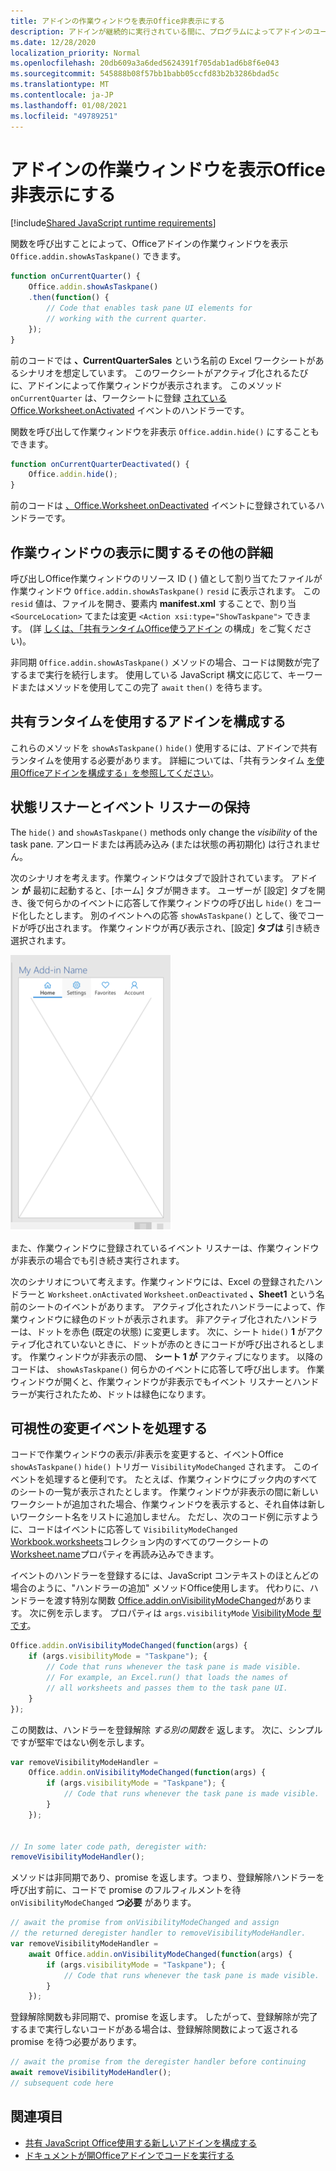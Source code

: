 ```yaml
---
title: アドインの作業ウィンドウを表示Office非表示にする
description: アドインが継続的に実行されている間に、プログラムによってアドインのユーザー インターフェイスを非表示または表示する方法について説明します。
ms.date: 12/28/2020
localization_priority: Normal
ms.openlocfilehash: 20db609a3a6ded5624391f705dab1ad6b8f6e043
ms.sourcegitcommit: 545888b08f57bb1babb05ccfd83b2b3286bdad5c
ms.translationtype: MT
ms.contentlocale: ja-JP
ms.lasthandoff: 01/08/2021
ms.locfileid: "49789251"
---
```

# <a name="show-or-hide-the-task-pane-of-your-office-add-in"></a>アドインの作業ウィンドウを表示Office非表示にする

[!include[Shared JavaScript runtime requirements](../includes/shared-runtime-requirements-note.md)]

関数を呼び出すことによって、Officeアドインの作業ウィンドウを表示 `Office.addin.showAsTaskpane()` できます。

```javascript
function onCurrentQuarter() {
    Office.addin.showAsTaskpane()
    .then(function() {
        // Code that enables task pane UI elements for
        // working with the current quarter.
    });
}
```

前のコードでは **、CurrentQuarterSales** という名前の Excel ワークシートがあるシナリオを想定しています。 このワークシートがアクティブ化されるたびに、アドインによって作業ウィンドウが表示されます。 このメソッド `onCurrentQuarter` は、ワークシートに登録 [されている Office.Worksheet.onActivated](/javascript/api/excel/excel.worksheet?view=excel-js-preview&preserve-view=true#onactivated) イベントのハンドラーです。

関数を呼び出して作業ウィンドウを非表示 `Office.addin.hide()` にすることもできます。

```javascript
function onCurrentQuarterDeactivated() {
    Office.addin.hide();
}
```

前のコードは [、Office.Worksheet.onDeactivated](/javascript/api/excel/excel.worksheet?view=excel-js-preview&preserve-view=true#ondeactivated) イベントに登録されているハンドラーです。

## <a name="additional-details-on-showing-the-task-pane"></a>作業ウィンドウの表示に関するその他の詳細

呼び出しOffice作業ウィンドウのリソース ID ( ) 値として割り当てたファイルが作業ウィンドウ `Office.addin.showAsTaskpane()` `resid` に表示されます。 この `resid` 値は、ファイルを開き、要素内 **manifest.xml** することで、割り当 `<SourceLocation>` てまたは変更 `<Action xsi:type="ShowTaskpane">` できます。
(詳 [しくは、「共有ランタイムOffice使うアドイン](configure-your-add-in-to-use-a-shared-runtime.md) の構成」をご覧ください)。

非同期 `Office.addin.showAsTaskpane()` メソッドの場合、コードは関数が完了するまで実行を続行します。 使用している JavaScript 構文に応じて、キーワードまたはメソッドを使用してこの完了 `await` `then()` を待ちます。

## <a name="configure-your-add-in-to-use-the-shared-runtime"></a>共有ランタイムを使用するアドインを構成する

これらのメソッドを `showAsTaskpane()` `hide()` 使用するには、アドインで共有ランタイムを使用する必要があります。 詳細については、「共有ランタイム [を使用Officeアドインを構成する」を参照してください](configure-your-add-in-to-use-a-shared-runtime.md)。

## <a name="preservation-of-state-and-event-listeners"></a>状態リスナーとイベント リスナーの保持

The `hide()` and `showAsTaskpane()` methods only change the *visibility* of the task pane. アンロードまたは再読み込み (または状態の再初期化) は行されません。

次のシナリオを考えます。作業ウィンドウはタブで設計されています。 アドイン **が** 最初に起動すると、[ホーム] タブが開きます。 ユーザーが [設定] タブを開き、後で何らかのイベントに応答して作業ウィンドウの呼び出し `hide()` をコード化したとします。 別のイベントへの応答 `showAsTaskpane()` として、後でコードが呼び出されます。 作業ウィンドウが再び表示され、[設定] **タブは** 引き続き選択されます。

![[ホーム]、[設定]、[お気に入り]、および [アカウント] というラベルの付いた 4 つのタブがある作業ウィンドウのスクリーンショット。](../images/TaskpaneWithTabs.png)

また、作業ウィンドウに登録されているイベント リスナーは、作業ウィンドウが非表示の場合でも引き続き実行されます。

次のシナリオについて考えます。作業ウィンドウには、Excel の登録されたハンドラーと `Worksheet.onActivated` `Worksheet.onDeactivated` **、Sheet1** という名前のシートのイベントがあります。 アクティブ化されたハンドラーによって、作業ウィンドウに緑色のドットが表示されます。 非アクティブ化されたハンドラーは、ドットを赤色 (既定の状態) に変更します。 次に、シート `hide()` **1** がアクティブ化されていないときに、ドットが赤のときにコードが呼び出されるとします。 作業ウィンドウが非表示の間、 **シート 1 が** アクティブになります。 以降のコードは、 `showAsTaskpane()` 何らかのイベントに応答して呼び出します。 作業ウィンドウが開くと、作業ウィンドウが非表示でもイベント リスナーとハンドラーが実行されたため、ドットは緑色になります。

## <a name="handle-the-visibility-changed-event"></a>可視性の変更イベントを処理する

コードで作業ウィンドウの表示/非表示を変更すると、イベントOffice `showAsTaskpane()` `hide()` トリガー `VisibilityModeChanged` されます。 このイベントを処理すると便利です。 たとえば、作業ウィンドウにブック内のすべてのシートの一覧が表示されたとします。 作業ウィンドウが非表示の間に新しいワークシートが追加された場合、作業ウィンドウを表示すると、それ自体は新しいワークシート名をリストに追加しません。 ただし、次のコード例に示すように、コードはイベントに応答して `VisibilityModeChanged` [Workbook.worksheets](/javascript/api/excel/excel.workbook#worksheets)コレクション内のすべてのワークシートの[Worksheet.name](/javascript/api/excel/excel.worksheet#name)プロパティを再読み込みできます。

イベントのハンドラーを登録するには、JavaScript コンテキストのほとんどの場合のように、"ハンドラーの追加" メソッドOffice使用します。 代わりに、ハンドラーを渡す特別な関数 [Office.addin.onVisibilityModeChanged](/javascript/api/office/office.addin#onvisibilitymodechanged-listener-)があります。 次に例を示します。 プロパティは `args.visibilityMode` [VisibilityMode 型です](/javascript/api/office/office.visibilitymode)。

```javascript
Office.addin.onVisibilityModeChanged(function(args) {
    if (args.visibilityMode = "Taskpane"); {
        // Code that runs whenever the task pane is made visible.
        // For example, an Excel.run() that loads the names of
        // all worksheets and passes them to the task pane UI.
    }
});
```

この関数は、ハンドラーを登録解除 *する別の関数を* 返します。 次に、シンプルですが堅牢ではない例を示します。

```javascript
var removeVisibilityModeHandler =
    Office.addin.onVisibilityModeChanged(function(args) {
        if (args.visibilityMode = "Taskpane"); {
            // Code that runs whenever the task pane is made visible.
        }
    });


// In some later code path, deregister with:
removeVisibilityModeHandler();
```

メソッドは非同期であり、promise を返します。つまり、登録解除ハンドラーを呼び出す前に、コードで promise のフルフィルメントを待 `onVisibilityModeChanged` **つ必要** があります。

```javascript
// await the promise from onVisibilityModeChanged and assign
// the returned deregister handler to removeVisibilityModeHandler.
var removeVisibilityModeHandler =
    await Office.addin.onVisibilityModeChanged(function(args) {
        if (args.visibilityMode = "Taskpane"); {
            // Code that runs whenever the task pane is made visible.
        }
    });
```

登録解除関数も非同期で、promise を返します。 したがって、登録解除が完了するまで実行しないコードがある場合は、登録解除関数によって返される promise を待つ必要があります。

```javascript
// await the promise from the deregister handler before continuing
await removeVisibilityModeHandler();
// subsequent code here
```

## <a name="see-also"></a>関連項目

- [共有 JavaScript Office使用する新しいアドインを構成する](configure-your-add-in-to-use-a-shared-runtime.md)
- [ドキュメントが開Officeアドインでコードを実行する](run-code-on-document-open.md)
